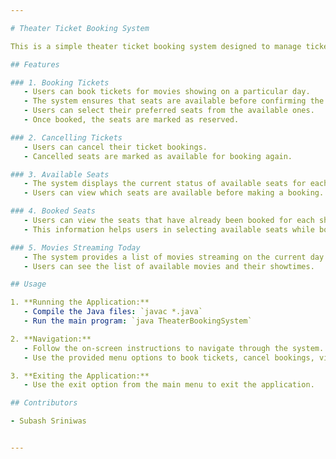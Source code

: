 ```yaml
---

# Theater Ticket Booking System

This is a simple theater ticket booking system designed to manage ticket bookings, cancellations, and provide information about available and booked seats, as well as the movies streaming today. The system is built using Java and runs in the terminal.

## Features

### 1. Booking Tickets
   - Users can book tickets for movies showing on a particular day.
   - The system ensures that seats are available before confirming the booking.
   - Users can select their preferred seats from the available ones.
   - Once booked, the seats are marked as reserved.

### 2. Cancelling Tickets
   - Users can cancel their ticket bookings.
   - Cancelled seats are marked as available for booking again.

### 3. Available Seats
   - The system displays the current status of available seats for each show.
   - Users can view which seats are available before making a booking.

### 4. Booked Seats
   - Users can view the seats that have already been booked for each show.
   - This information helps users in selecting available seats while booking.

### 5. Movies Streaming Today
   - The system provides a list of movies streaming on the current day.
   - Users can see the list of available movies and their showtimes.

## Usage

1. **Running the Application:**
   - Compile the Java files: `javac *.java`
   - Run the main program: `java TheaterBookingSystem`

2. **Navigation:**
   - Follow the on-screen instructions to navigate through the system.
   - Use the provided menu options to book tickets, cancel bookings, view available seats, and check movies streaming today.

3. **Exiting the Application:**
   - Use the exit option from the main menu to exit the application.

## Contributors

- Subash Sriniwas


---
```

